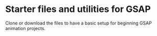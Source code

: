 # Starter files and utilities for GSAP

Clone or download the files to have a basic setup for beginning GSAP animation projects.
